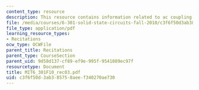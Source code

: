 ```yaml
---
content_type: resource
description: This resource contains information related to ac coupling.
file: /media/courses/6-301-solid-state-circuits-fall-2010/c3f6f50d3ab385758aeef340270ae730_MIT6_301F10_rec03.pdf
file_type: application/pdf
learning_resource_types:
- Recitations
ocw_type: OCWFile
parent_title: Recitations
parent_type: CourseSection
parent_uid: 9d58d137-cf89-ef9e-995f-9541089ec97f
resourcetype: Document
title: MIT6_301F10_rec03.pdf
uid: c3f6f50d-3ab3-8575-8aee-f340270ae730
---
```


